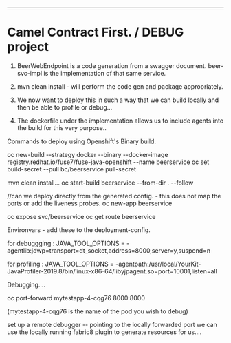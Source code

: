----------------------
Camel Contract First. / DEBUG project
======================


1.  BeerWebEndpoint is a code generation from a swagger document.
    beer-svc-impl is the implementation of that same service.

2.  mvn clean install - will perform the code gen and package appropriately.

3.  We now want to deploy this in such a way that we can build locally and then be able to profile or debug...

4.  The dockerfile under the implementation allows us to include agents into the build for this very purpose..


Commands to deploy using Openshift's Binary build.

oc new-build --strategy docker --binary --docker-image registry.redhat.io/fuse7/fuse-java-openshift --name beerservice
oc set build-secret --pull bc/beerservice pull-secret


mvn clean install...
oc start-build beerservice --from-dir .  --follow


//can we deploy directly from the generated config. - this does not map the ports or add the liveness probes.
oc new-app beerservice

oc expose svc/beerservice
oc get route beerservice

Environvars - add these to the deployment-config.

 for debuggging : JAVA_TOOL_OPTIONS = -agentlib:jdwp=transport=dt_socket,address=8000,server=y,suspend=n

 for profiling : JAVA_TOOL_OPTIONS =  -agentpath:/usr/local/YourKit-JavaProfiler-2019.8/bin/linux-x86-64/libyjpagent.so=port=10001,listen=all

Debugging....

oc port-forward mytestapp-4-cqg76 8000:8000

(mytestapp-4-cqg76 is the name of the pod you wish to debug)


set up a remote debugger -- pointing to the locally forwarded port
we can use the locally running fabric8 plugin to generate resources for us....
